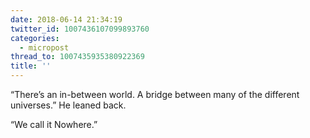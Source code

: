 ```yaml
---
date: 2018-06-14 21:34:19
twitter_id: 1007436107099893760
categories:
  - micropost
thread_to: 1007435935380922369
title: ''
---
```


“There’s an in-between world. A bridge between many of the different universes.” He leaned back.

“We call it Nowhere.”
